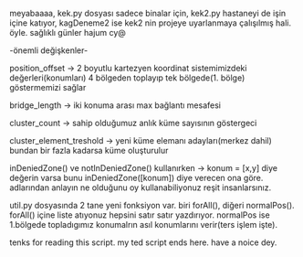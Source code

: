meyabaaaa, 
kek.py dosyası sadece binalar için,
kek2.py hastaneyi de işin içine katıyor,
kagDeneme2 ise kek2 nin projeye uyarlanmaya çalışılmış hali.
öyle. sağlıklı günler hajum cy@

-önemli değişkenler-

position_offset -> 2 boyutlu kartezyen koordinat sistemimizdeki değerleri(konumları) 4 bölgeden toplayıp tek bölgede(1. bölge) göstermemizi sağlar

bridge_length -> iki konuma arası max bağlantı mesafesi

cluster_count -> sahip olduğumuz anlık küme sayısının göstergeci

cluster_element_treshold -> yeni küme elemanı adayları(merkez dahil) bundan bir fazla kadarsa küme oluşturulur

inDeniedZone() ve notInDeniedZone() kullanırken -> konum = [x,y] diye değerin varsa bunu inDeniedZone([konum]) diye verecen ona göre. adlarından anlayın ne olduğunu oy kullanabiliyonuz reşit insanlarsınız.

util.py dosyasında 2 tane yeni fonksiyon var. biri forAll(), diğeri normalPos().
forAll() içine liste atıyonuz hepsini satır satır yazdırıyor.
normalPos ise 1.bölgede topladıgımız konumalrın asıl konumlarını verir(ters işlem işte).

tenks for reading this script. my ted script ends here. have a noice dey.